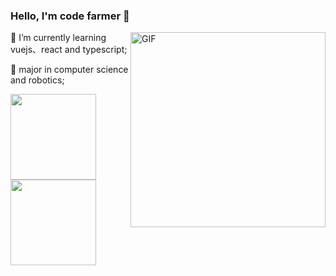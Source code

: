 ### Hello, I'm code farmer 👋  

<img align="right" alt="GIF" width="312px" src="https://i.pinimg.com/originals/e4/26/70/e426702edf874b181aced1e2fa5c6cde.gif" />

🌱 I’m currently learning vuejs、react and typescript;

💼 major in computer science and robotics;


<img align="" height="137px" src="https://github-readme-stats.vercel.app/api?username=codefarmer2019&hide_title=true&hide_border=true&show_icons=true&include_all_commits=true&line_height=21&bg_color=0,EC6C6C,FFD479,FFFC79,73FA79&theme=graywhite&locale=cn" /><img align="" height="137px" src="https://github-readme-stats.vercel.app/api/top-langs/?username=codefarmer2019&hide_title=true&hide_border=true&layout=compact&bg_color=0,73FA79,73FDFF,D783FF&theme=graywhite&locale=cn" />
